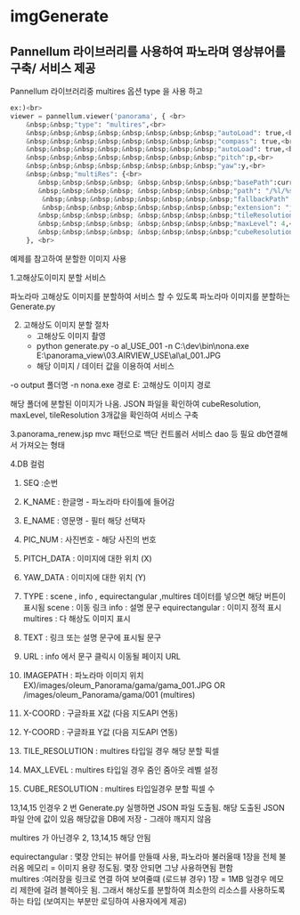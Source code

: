 # imgGenerate

## Pannellum 라이브러리를 사용하여 파노라며 영상뷰어를 구축/ 서비스 제공

Pannellum 라이브러리중
multires 옵션 type 을 사용 하고
```python
ex:)<br>
viewer = pannellum.viewer('panorama', { <br>
    &nbsp;&nbsp;"type": "multires",<br>
	&nbsp;&nbsp;&nbsp;&nbsp;&nbsp;&nbsp;&nbsp;&nbsp;"autoLoad": true,<br>
	&nbsp;&nbsp;&nbsp;&nbsp;&nbsp;&nbsp;&nbsp;&nbsp;"compass": true,<br>
	&nbsp;&nbsp;&nbsp;&nbsp;&nbsp;&nbsp;&nbsp;&nbsp;"autoLoad": true,<br>
	&nbsp;&nbsp;&nbsp;&nbsp;&nbsp;&nbsp;&nbsp;&nbsp;"pitch":p,<br>
	&nbsp;&nbsp;&nbsp;&nbsp;&nbsp;&nbsp;&nbsp;&nbsp;"yaw":y,<br>
    &nbsp;&nbsp;"multiRes": {<br>
       &nbsp;&nbsp;&nbsp;&nbsp; &nbsp;&nbsp;&nbsp;&nbsp;"basePath":current_img,<br>
       &nbsp;&nbsp;&nbsp;&nbsp; &nbsp;&nbsp;&nbsp;&nbsp;"path": "/%l/%s%y_%x",<br>
        &nbsp;&nbsp;&nbsp;&nbsp;&nbsp;&nbsp;&nbsp;&nbsp;"fallbackPath": "/fallback/%s",<br>
        &nbsp;&nbsp;&nbsp;&nbsp;&nbsp;&nbsp;&nbsp;&nbsp;"extension": "jpg",<br>
       &nbsp;&nbsp;&nbsp;&nbsp; &nbsp;&nbsp;&nbsp;&nbsp;"tileResolution": 512,<br>
       &nbsp;&nbsp;&nbsp;&nbsp; &nbsp;&nbsp;&nbsp;&nbsp;"maxLevel": 4,<br>
       &nbsp;&nbsp;&nbsp;&nbsp; &nbsp;&nbsp;&nbsp;&nbsp;"cubeResolution": 3496<br>
    }, <br>
```    
예제를 참고하여 분할한 이미지 사용


1.고해상도이미지 분할 서비스

파노라마 고해상도 이미지를 분할하여 서비스 할 수 있도록 
파노라마 이미지를 분할하는 Generate.py 

2. 고해상도 이미지 분할 절차
   - 고해상도 이미지 촬영
   - python generate.py -o al_USE_001 -n C:\dev\bin\nona.exe E:\panorama_view\03.AIRVIEW_USE\al\al_001.JPG
   - 해당 이미지 / 데이터 값을 이용하여 서비스

-o output 폴더명
-n nona.exe 경로
E: 고해상도 이미지 경로

해당 폴더에 분할된 이미지가 나옴.  JSON 파일을 확인하여 cubeResolution, maxLevel, tileResolution 3개값을 확인하여 
서비스 구축


3.panorama_renew.jsp
 mvc 패턴으로 백단 컨트롤러 서비스 dao 등 필요  db연결해서 가져오는 형태  
 
4.DB 컬럼
 1. SEQ :순번
 2. K_NAME : 한글명 - 파노라마 타이틀에 들어감
 3. E_NAME : 영문명 - 필터 해당 선택자
 4. PIC_NUM : 사진번호 - 해당 사진의 번호 
 5. PITCH_DATA : 이미지에 대한 위치 (X)
 6. YAW_DATA : 이미지에 대한 위치 (Y)
 7. TYPE : scene , info , equirectangular ,multires 데이터를 넣으면  해당 버튼이 표시됨
   scene : 이동 링크
   info  : 설명 문구
   equirectangular : 이미지 정적 표시
   multires : 다 해상도 이미지 표시
   
 8. TEXT : 링크 또는 설명 문구에 표시될 문구
 9. URL : info 에서 문구 클릭시 이동될 페이지 URL
 10. IMAGEPATH : 파노라마 이미지 위치 EX)/images/oleum_Panorama/gama/gama_001.JPG  OR /images/oleum_Panorama/gama/001   (multires)
 11. X-COORD : 구글좌표 X값  (다음 지도API 연동)
 12. Y-COORD : 구글좌표 Y값  (다음 지도API 연동)
 13. TILE_RESOLUTION : multires 타입일 경우 해당 분할 픽셀
 14. MAX_LEVEL : multires 타입일 경우 줌인 줌아웃 레벨 설정
 15. CUBE_RESOLUTION : multires 타입일경우 분할 픽셀 수

13,14,15 인경우 2 번 Generate.py  실행하면 JSON 파일 도출됨. 해당 도출된 JSON 파일 안에 값이 있음 해당값을 DB에 저장 - 그래야 깨지지 않음<br>

multires 가 아닌경우 2, 13,14,15 해당 안됨<br>

equirectangular  : 몇장 안되는 뷰어를 만들때 사용,  파노라마 불러올때 1장을 전체 불러옴  메모리 = 이미지 용량 정도됨.  몇장 안되면 그냥 사용하면됨 편함<br>
multires  :여러장을 링크로 연결 하여 보여줄떄 (로드뷰 경우) 1장 = 1MB 일경우 메모리 제한에 걸려 블렉아웃 됨. 그래서 해상도를 분할하여 최소한의 리소스를 사용하도록 하는 타입 (보여지는 부분만 로딩하여 사용자에게 제공)
   
 
 

